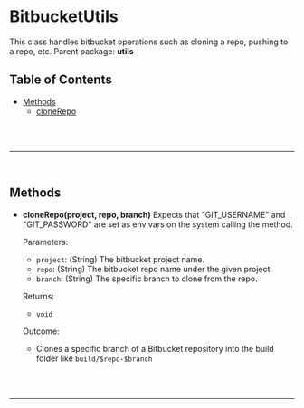 # BitbucketUtils
<a name="top"></a>
This class handles bitbucket operations such as cloning a repo, pushing to a repo, etc.
Parent package: **utils**


## Table of Contents
- [Methods](#methods)
  - [cloneRepo](#cloneRepo)


<br/><br/>

---
<br/>



<a name="methods"></a>
## Methods

<a name="cloneRepo"></a>
- **cloneRepo(project, repo, branch)**
Expects that "GIT_USERNAME" and "GIT_PASSWORD" are set as env vars on the system calling the method.

  Parameters:
  - `project`: (String) The bitbucket project name.
  - `repo`: (String) The bitbucket repo name under the given project.
  - `branch`: (String) The specific branch to clone from the repo.

  Returns:
  - `void`

  Outcome:
  - Clones a specific branch of a Bitbucket repository into the build folder like `build/$repo-$branch`



<br/><br/>

---
<br/>
